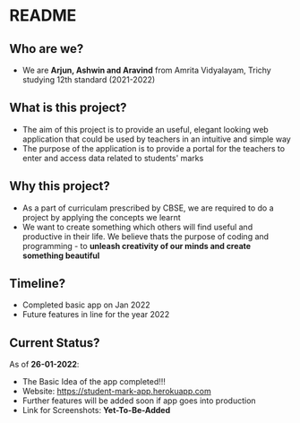 # README

## Who are we?
- We are **Arjun, Ashwin and Aravind** from Amrita Vidyalayam, Trichy studying 12th standard (2021-2022)

## What is this project?
- The aim of this project is to provide an useful, elegant looking web application that could be used by teachers in an intuitive and simple way
- The purpose of the application is to provide a portal for the teachers to enter and access data related to students' marks

## Why this project?
- As a part of curriculam prescribed by CBSE, we are required to do a project by applying the concepts we learnt
- We want to create something which others will find useful and productive in their life. We believe thats the purpose of coding and programming - to **unleash creativity of our minds and create something beautiful**

## Timeline?
- Completed basic app on Jan 2022
- Future features in line for the year 2022

## Current Status?
As of **26-01-2022**:
- The Basic Idea of the app completed!!!
- Website: https://student-mark-app.herokuapp.com
- Further features will be added soon if app goes into production
- Link for Screenshots: **Yet-To-Be-Added**